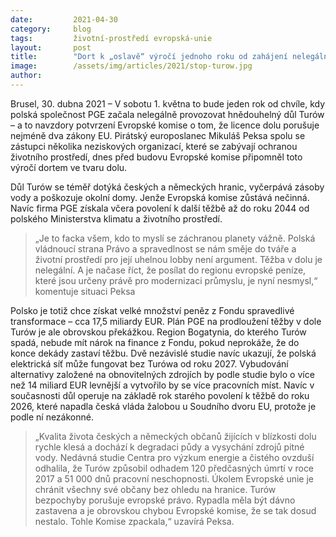 ```yaml
---
date:         2021-04-30
category:     blog
tags:         životní-prostředí evropská-unie 
layout:       post
title:        "Dort k „oslavě“ výročí jednoho roku od zahájení nelegální těžby v dole Turów. Evropská komise to zpackala, říká Peksa"
image:        /assets/img/articles/2021/stop-turow.jpg
author:       
---
```




Brusel, 30. dubna 2021 – V sobotu 1. května to bude jeden rok od chvíle, kdy polská společnost PGE začala nelegálně provozovat hnědouhelný důl Turów – a to navzdory potvrzení Evropské komise o tom, že licence dolu porušuje nejméně dva zákony EU. Pirátský europoslanec Mikuláš Peksa spolu se zástupci několika neziskových organizací, které se zabývají ochranou životního prostředí, dnes před budovu Evropské komise připomněl toto výročí dortem ve tvaru dolu.

Důl Turów se téměř dotýká českých a německých hranic, vyčerpává zásoby vody a poškozuje okolní domy. Jenže Evropská komise zůstává nečinná. Navíc firma PGE získala včera povolení k další těžbě až do roku 2044 od polského Ministerstva klimatu a životního prostředí.

> „Je to facka všem, kdo to myslí se záchranou planety vážně. Polská vládnoucí strana Právo a spravedlnost se nám směje do tváře a životní prostředí pro její uhelnou lobby není argument. Těžba v dolu je nelegální. A je načase říct, že posílat do regionu evropské peníze, které jsou určeny právě pro modernizaci průmyslu, je nyní nesmysl,“ komentuje situaci Peksa

Polsko je totiž chce získat velké množství peněz z Fondu spravedlivé transformace – cca 17,5 miliardy EUR. Plán PGE na prodloužení těžby v dole Turów je ale obrovskou překážkou. Region Bogatynia, do kterého Turów spadá, nebude mít nárok na finance z Fondu, pokud neprokáže, že do konce dekády zastaví těžbu. Dvě nezávislé studie navíc ukazují, že polská elektrická síť může fungovat bez Turówa od roku 2027. Vybudování alternativy založené na obnovitelných zdrojích by podle studie bylo o více než 14 miliard EUR levnější a vytvořilo by se více pracovních míst. Navíc v současnosti důl operuje na základě rok starého povolení k těžbě do roku 2026, které napadla česká vláda žalobou u Soudního dvoru EU, protože je podle ní nezákonné.

> „Kvalita života českých a německých občanů žijících v blízkosti dolu rychle klesá a dochází k degradaci půdy a vysychání zdrojů pitné vody. Nedávná studie Centra pro výzkum energie a čistého ovzduší odhalila, že Turów způsobil odhadem 120 předčasných úmrtí v roce 2017 a 51 000 dnů pracovní neschopnosti. Úkolem Evropské unie je chránit všechny své občany bez ohledu na hranice. Turów bezpochyby porušuje evropské právo. Rypadla měla být dávno zastavena a je obrovskou chybou Evropské komise, že se tak dosud nestalo. Tohle Komise zpackala,“ uzavírá Peksa.
